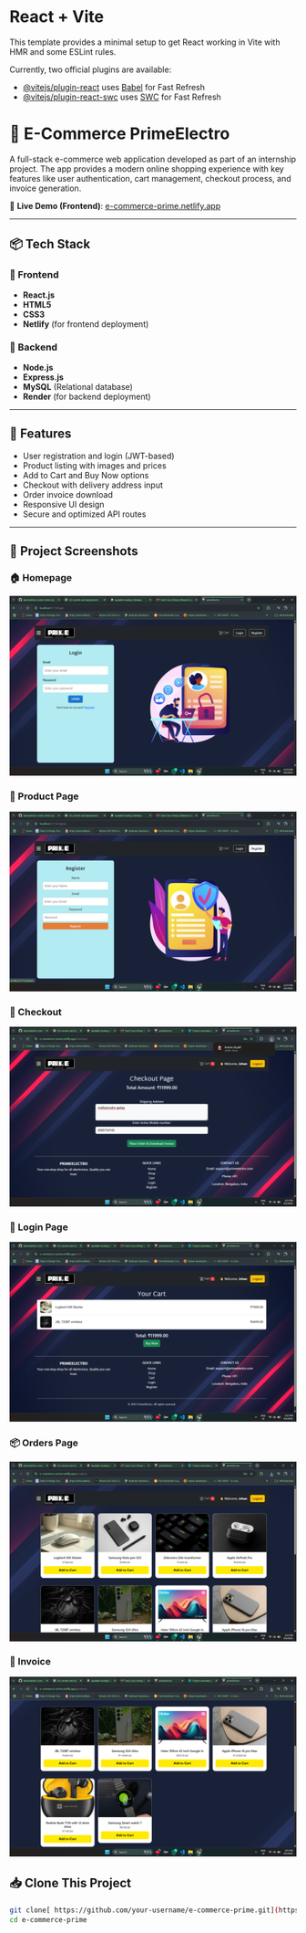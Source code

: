 # React + Vite

This template provides a minimal setup to get React working in Vite with HMR and some ESLint rules.

Currently, two official plugins are available:

- [@vitejs/plugin-react](https://github.com/vitejs/vite-plugin-react/blob/main/packages/plugin-react) uses [Babel](https://babeljs.io/) for Fast Refresh
- [@vitejs/plugin-react-swc](https://github.com/vitejs/vite-plugin-react/blob/main/packages/plugin-react-swc) uses [SWC](https://swc.rs/) for Fast Refresh



# 🛒 E-Commerce PrimeElectro

A full-stack e-commerce web application developed as part of an internship project. The app provides a modern online shopping experience with key features like user authentication, cart management, checkout process, and invoice generation.

🔗 **Live Demo (Frontend)**: [e-commerce-prime.netlify.app](https://e-commerce-prime.netlify.app/)

---

## 📦 Tech Stack

### 🔹 Frontend
- **React.js**
- **HTML5**
- **CSS3**
- **Netlify** (for frontend deployment)

### 🔹 Backend
- **Node.js**
- **Express.js**
- **MySQL** (Relational database)
- **Render** (for backend deployment)

---

## 🚀 Features

- User registration and login (JWT-based)
- Product listing with images and prices
- Add to Cart and Buy Now options
- Checkout with delivery address input
- Order invoice download
- Responsive UI design
- Secure and optimized API routes

---
## 📸 Project Screenshots

### 🏠 Homepage
![Homepage](Working%20project%20screenshots/Screenshot%20(68).png)

### 🛒 Product Page
![Products](Working%20project%20screenshots/Screenshot%20(69).png)

### 🧾 Checkout
![Checkout](Working%20project%20screenshots/Screenshot%20(74).png)

### 🔐 Login Page
![Login](Working%20project%20screenshots/Screenshot%20(72).png)

### 📦 Orders Page
![Orders](Working%20project%20screenshots/Screenshot%20(75).png)

### 📄 Invoice
![Invoice](Working%20project%20screenshots/Screenshot%20(76).png)



## 📥 Clone This Project

```bash
git clone[ https://github.com/your-username/e-commerce-prime.git](https://github.com/darshanbh/e-comm.git)
cd e-commerce-prime

